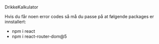DrikkeKalkulator

Hvis du får noen error codes så må du passe på at følgende packages er innstallert:
- npm i react
- npm i react-router-dom@5